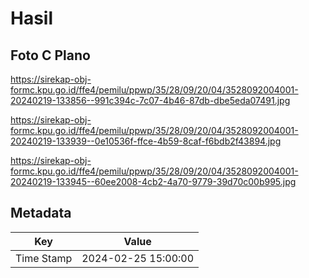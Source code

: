 # Hasil

## Foto C Plano

https://sirekap-obj-formc.kpu.go.id/ffe4/pemilu/ppwp/35/28/09/20/04/3528092004001-20240219-133856--991c394c-7c07-4b46-87db-dbe5eda07491.jpg

https://sirekap-obj-formc.kpu.go.id/ffe4/pemilu/ppwp/35/28/09/20/04/3528092004001-20240219-133939--0e10536f-ffce-4b59-8caf-f6bdb2f43894.jpg

https://sirekap-obj-formc.kpu.go.id/ffe4/pemilu/ppwp/35/28/09/20/04/3528092004001-20240219-133945--60ee2008-4cb2-4a70-9779-39d70c00b995.jpg


## Metadata

| Key        | Value               |
| ---------- | ------------------- |
| Time Stamp | 2024-02-25 15:00:00 |



